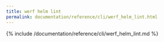 ```yaml
---
title: werf helm lint
permalink: documentation/reference/cli/werf_helm_lint.html
---
```


{% include /documentation/reference/cli/werf_helm_lint.md %}
